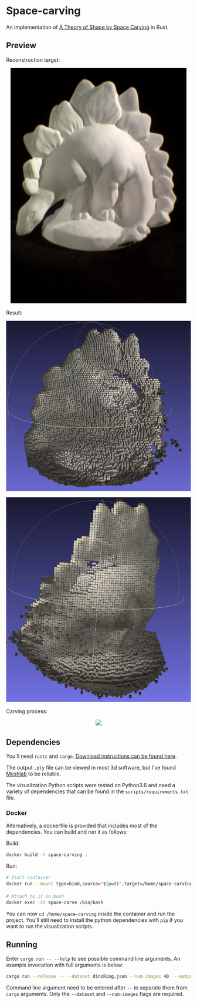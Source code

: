 # Space-carving

An implementation of [A Theory of Shape by Space Carving](http://www.cs.columbia.edu/~changyin/paper2read/SeitzICCV1999.pdf) in Rust.

## Preview

Reconstruction target:

<p align="center">
<img src="https://raw.githubusercontent.com/P-bibs/space-carving/main/media/dino.jpg">
</p>

Result:

<p align="center">
<img src="https://raw.githubusercontent.com/P-bibs/space-carving/main/media/dinofront.png">
</p>

<p align="center">
<img src="https://raw.githubusercontent.com/P-bibs/space-carving/main/media/dinoback.png">
</p>

Carving process:

<p align="center">
<img src="https://raw.githubusercontent.com/P-bibs/space-carving/main/media/render.gif">
</p>

## Dependencies

You'll need `rustc` and `cargo`. [Download instructions can be found here](https://www.rust-lang.org/tools/install).

The output `.ply` file can be viewed in most 3d software, but I've found [Meshlab](https://www.meshlab.net/) to be reliable.

The visualization Python scripts were tested on Python3.6 and need a variety of dependencies that can be found in the `scripts/requirements.txt` file.

### Docker

Alternatively, a dockerfile is provided that includes most of the dependencies. You can build and run it as follows:

Build:

```bash
docker build -t space-carving .
```

Run:

```bash
# Start container
docker run --mount type=bind,source="$(pwd)",target=/home/space-carving --name space-carve -d -t space-carving

# Attach to it in bash
docker exec -it space-carve /bin/bash
```

You can now `cd /home/space-carving` inside the container and run the project. You'll still need to install the python dependencies with `pip` if you want to run the visualization scripts.

## Running

Enter `cargo run -- --help` to see possible command line arguments. An example invocation with full arguments is below:

```bash
cargo run --release -- --dataset dinoRing.json --num-images 40  --output carved.ply
```

Command line argument need to be entered after `--` to separate them from `cargo` arguments. Only the `--dataset` and `--num-images` flags are required.
